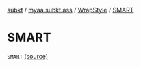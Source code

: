 [subkt](../../index.md) / [myaa.subkt.ass](../index.md) / [WrapStyle](index.md) / [SMART](./-s-m-a-r-t.md)

# SMART

`SMART` [(source)](https://github.com/Myaamori/SubKt/blob/0.1.12/src/main/kotlin/myaa/subkt/ass/parser.kt#L739)